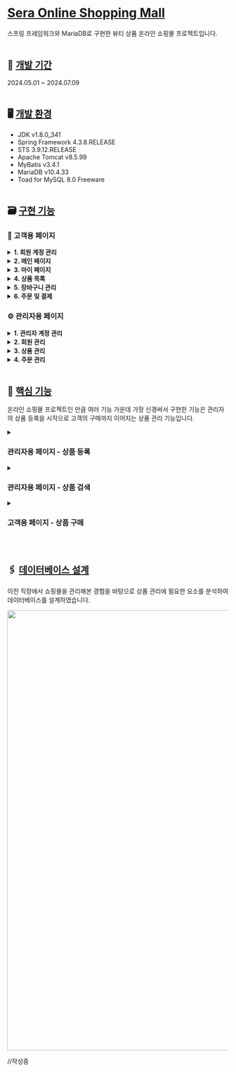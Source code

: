 # <u>Sera Online Shopping Mall</u>
스프링 프레임워크와 MariaDB로 구현한 뷰티 상품 온라인 쇼핑몰 프로젝트입니다.
<br><br>

## 📅 <u>개발 기간</u>
2024.05.01 ~ 2024.07.09
<br><br>

## 🖥️ <u>개발 환경</u>
*  JDK v1.8.0_341
*  Spring Framework 4.3.8.RELEASE
*  STS 3.9.12.RELEASE
*  Apache Tomcat v8.5.99
*  MyBatis v3.4.1
*  MariaDB v10.4.33
*  Toad for MySQL 8.0 Freeware
<br><br>

## 🗃️ <u>구현 기능</u>
### 🛒 고객용 페이지

<details> 
  <summary><strong>1. 회원 계정 관리</strong></summary>
  
  - 회원가입
  - 로그인/로그아웃
  - 아이디 찾기/비밀번호 재설정
</details>

<details>
  <summary><strong>2. 메인 페이지</strong></summary>
  
  - 베스트셀러 상품 출력
  - 피부 타입별 추천 상품 출력
</details>

<details>
  <summary><strong>3. 마이 페이지</strong></summary>
  
  - 회원정보 수정
  - 회원 탈퇴
  - 마일리지 조회
  - 주문 내역 조회
  - 주문 취소/반품 요청
</details>

<details>
  <summary><strong>4. 상품 목록</strong></summary>

  - 상품 목록 및 검색
  - 상품 상세 페이지
  - 상품 조회수 표시
  - 상품 리뷰 및 평가
</details>

<details>
  <summary><strong>5. 장바구니 관리</strong></summary>
  
  - 장바구니 등록
  - 장바구니 조회
  - 장바구니 삭제
</details>

<details>
  <summary><strong>6. 주문 및 결제</strong></summary>
  
  - 주문 등록
  - 비회원 주문
  - 결제 처리
  - 마일리지 적립
  - 마일리지 차감
</details>

### ⚙️ 관리자용 페이지

<details>
  <summary><strong>1. 관리자 계정 관리</strong></summary>
  
  - 관리자 등록
  - 로그인/로그아웃
  - 관리자 목록
  - 관리자 검색
  - 관리자 수정
</details>

<details>
  <summary><strong>2. 회원 관리</strong></summary>
  
  - 회원 목록
  - 회원 검색
  - 회원 수정
  - 블랙리스트/휴면 회원 등록
  - 블랙리스트/휴면 회원 목록 조회
  - 블랙리스트/휴면 회원 검색
  - 블랙리스트/휴면 회원 상태 해제
</details>

<details>
  <summary><strong>3. 상품 관리</strong></summary>
  
  - 카테고리 목록 조회
  - 상품 등록
  - 상품 검색
  - 상품 수정
  - 상품 품절
  - 상품 일시 삭제
  - 상품 복원
  - 상품 영구 삭제
</details>

<details>
  <summary><strong>4. 주문 관리</strong></summary>
  
  - 주문 목록
  - 주문 검색
  - 주문 정보 수정
  - 주문 취소/반품 처리
</details>
<br> 

## 📍 <u>핵심 기능</u>
온라인 쇼핑몰 프로젝트인 만큼 여러 기능 가운데 가장 신경써서 구현한 기능은 관리자의 상품 등록을 시작으로 고객의 구매까지 이어지는 상품 관리 기능입니다.

<details>
  <summary><h3>관리자용 페이지 - 상품 등록</h3></summary>
  <br>

  <h4>- 상품 정보 입력폼</h4>
  <div>
    ${\textsf{\color{LightGray}/sera/src/main/webapp/WEB-INF/views/admin/goods/goodsRegist.jsp 중}}$
    <p>
      <img src="https://github.com/user-attachments/assets/71dd79c7-5493-497a-98bc-2f3045065359" width="500px">
      <img src="https://github.com/user-attachments/assets/12711609-83e0-41a7-ae78-3338bd505bcc" width="500px">
    </p>
  </div>

  상품 등록 페이지의 모습입니다.<br> 
  상품 관리에 필요한 일련의 정보들을 Controller를 통해 DB로 전달하기 위한 입력폼을 구성했습니다.
  <br><br>

  <h4>- 상품 매입가에 따른 판매가 최소치 설정</h4>
  <div>
    ${\textsf{\color{LightGray}/sera/src/main/webapp/WEB-INF/views/admin/goods/goodsRegist.jsp 중}}$
    <p>
      <img src="https://github.com/user-attachments/assets/32cc16a9-dc59-40f1-9cda-ddb84ff3c1c4" width="500px">
      <img src="https://github.com/user-attachments/assets/424e20dd-ab2a-4bed-9bfb-625b3babd09a" width="500px">
    </p>
  </div>
  매입가 보다 판매가를 낮은 값으로 입력할 수 없도록 하기 위해 매입가의 입력 값이 변경되는 경우 판매가를 입력하는 number 타입 input 태그의 min 속성 값을 매입가에 입력된 값으로 변경 되도록 구현했습니다.
  <br><br> 
  판매가를 포함한 number 타입 input 태그의 입력 값이 min 속성보다 작은 경우 
  입력된 값을 min값으로 변경되도록 구현하는 코드를 추가로 작성했습니다.
  <br><br>

  <h4>- 상품 섬네일 이미지 업로드</h4>
  <div>
    ${\textsf{\color{LightGray}/sera/src/main/webapp/WEB-INF/views/admin/goods/goodsRegist.jsp 중}}$
    <p>
      <img src="https://github.com/user-attachments/assets/72e503ea-d91c-4ca8-aca2-9e3290841d1f" width="300px">
    </p>
  </div>

  <div>
    ${\textsf{\color{LightGray}/sera/src/main/webapp/resources/js/empImageUpload.js 중}}$
    <p>
      <img src="https://github.com/user-attachments/assets/4c56710b-6c3c-4441-a19d-74c6c2e31fca" width="500px">
    </p>
  </div>

  <div>
    ${\textsf{\color{LightGray}/sera/src/main/java/org/admin/controller/EmpController.java 중}}$
    <p>
      <img src="https://github.com/user-attachments/assets/54471773-fda2-4816-a9d5-73f3e3f4be7e" width="800px">
    </p>
  </div>

  <div>
    ${\textsf{\color{LightGray}/sera/src/main/java/org/admin/controller/AdminGoodsController.java 중}}$
    <p>
      <img src="https://github.com/user-attachments/assets/d1e5eb57-c08f-4bff-a354-1dde295278c3" width="500px">
      <img src="https://github.com/user-attachments/assets/0033ca15-709f-4321-8b41-6ec181bf3803" width="400px">
    </p>
  </div>
  상품 섬네일 이미지 등록은 미리보기 처리를 위해 페이지 전체 갱신 없이 ajax로 처리했습니다. 
  <br>
  이때 AdminGoodsController.java에서 goodsRegist.jsp로 전달된 <strong>등록일자 + 로그인한 관리자 id + 현재 상품 이미지 디렉토리 내 파일 수</strong> 조합으로 된 문자열 값을 이미지 파일이 업로드 될 디렉토리명으로 생성하기 위해 ajax url 요청으로 문자열 값을 itemName 파라미터로 전달했습니다.
  <br><br>

  <h4>- 상품 상세 정보 (이미지 + 텍스트) 업로드</h4>
  <div>
    ${\textsf{\color{LightGray}/sera/src/main/webapp/WEB-INF/views/admin/goods/goodsRegist.jsp 중}}$
    <p>
      <img src="https://github.com/user-attachments/assets/b7e7ae54-b70f-4083-b829-83db4fdf60f4" width="400px">
      <img src="https://github.com/user-attachments/assets/d7fe9e9b-699d-47f6-82d0-834233fb4141" width="500px">
    </p>
  </div>

  <div>
    ${\textsf{\color{LightGray}/sera/src/main/java/org/admin/controller/EmpController.java 중}}$
    <p>
      <img src="https://github.com/user-attachments/assets/02a30938-19fd-4223-bb29-3467c9f04e81" width="500px">
    </p>
  </div>

  상품 상세 정보는 이미지와 텍스트가 같이 내용에 첨부될 수 있도록 textarea 태그와 ckeditor로 구현했습니다.
  <br><br>
  이때 상품 섬네일 이미지와 마찬가지로 AdminGoodsController.java에서 goodsRegist.jsp로 전달된 <strong>등록일자 + 로그인한 관리자 id + 현재 상품 이미지 디렉토리 내 파일 수</strong> 조합의 된 문자열 값을 이미지 파일이 업로드 될 디렉토리명으로 생성하기 위해 ajax url 요청으로 문자열 값을 imgaeUploadPath 파라미터로 전달했습니다.

<br><br>

이렇게 입력된 정보들은 goodsRegist.jsp에서 AdminGoodsController.java의 goodsRegist 메서드로 입력 정보의 요청을 전달, AdminGoodsController에서 service, repository 순으로 요청을 전달하여 DB의 상품 정보 테이블에 새로운 상품 정보를 등록합니다.
<br><br>
</details>

<details>
  <summary><h3>관리자용 페이지 - 상품 검색</h3></summary>
  <br>

  <h4>- 상품 검색폼</h4>
  <div>
    ${\textsf{\color{LightGray}/sera/src/main/webapp/WEB-INF/views/admin/goods/goodsList.jsp 중}}$
    <p>
      <img src="https://github.com/user-attachments/assets/6e943083-f368-4b8a-a82e-b1c987c0fb0a" width="500px">
    </p>
  </div>
  상품 목록 페이지중 검색폼의 모습입니다.<br>
  관리자 페이지에서 상품을 조건별로 검색하는 기능을 구현하기 위해 &lt;input type="text"&gt;, &lt;input type="date"&gt;, &lt;input type="number"&gt;, &lt;select&gt;, &lt;input type="radio"&gt; 태그를 사용하여 여러 검색 조건을 입력받는 입력폼을 구현했습니다.
  <br>
  입력받은 값은 SELECT 쿼리문으로 DB에서 상품 목록을 검색할 때의 조건으로 사용됩니다.
  <br><br>
  <strong>&lt;input type="text"&gt;, &lt;input type="date"&gt;, &lt;input type="number"&gt;</strong> 태그로 입력받은 값들은 상품명, 상품 가격과 같이 관리자가 자유롭게 입력할 수 있는 키워드로 SELECT 쿼리문에서 WHERE 절의 비교 조건값으로 사용됩니다.<br>
  <strong>&lt;select&gt;</strong> 태그로 받은 값은 등록일/수정일, 판매가/매입가와 같은 검색 유형을 선택하는 값으로 SELECT 쿼리문에서 WHERE 절의 컬럼명으로 사용됩니다.<br>
  <strong>&lt;input type="radio"&gt;</strong> 태그로는 검색 조건을 선택적으로 입력 받으며 입력 받은 값은 SELECT 쿼리문에서 WHERE 절의 비교 조건값으로 사용됩니다.<br>
  <br><br>

  <h4>- 분류별 상품 검색</h4>
  <div>
    ${\textsf{\color{LightGray}/sera/src/main/resources/mappers/adminGoodsMapper.xml 중}}$
    <p>
      <img src="https://github.com/user-attachments/assets/a8076a80-95ab-4689-b09e-84f9cf78453f" width="500px">
    </p>
  </div>
  <div>
    ${\textsf{\color{LightGray}/sera/src/main/webapp/WEB-INF/views/admin/goods/goodsList.jsp 중}}$
    <p>
      <img src="https://github.com/user-attachments/assets/6cf0681f-ba96-49b8-b805-faec0a2c3752" width="500px">
    </p>
  </div>
  검색폼 분류 항목에서 &lt;select&gt; 태그로 입력받은 값은 searchkey 파라미터로 전달되어 SELECT 쿼리문에서 WHERE 절의 컬럼명으로 사용됩니다.<br>
  아래는 선택된 검색 유형별로 SELECT 쿼리문에서 어떤 컬럼명이 사용 되는지를 설명한 예시입니다.<br><br>
  
  <strong>상품명</strong> ->  goods_name : tbl_goods(상품) 테이블에서 상품명을 저장한 컬럼<br>
  <strong>일련번호</strong> -> goods_id : tbl_goods(상품) 테이블에서 상품의 일련번호를 저장한 컬럼<br>
  <strong>상품 검색키워드</strong> -> goods_search_key : tbl_goods(상품) 테이블에서 검색 키워드를 저장한 값으로 고객이 상품을 검색할 때 입력할만한, 상품과 관련성이 높은 키워드를 저장하여 검색 노출도를 올리기 위해 사용하는 컬럼입니다.<br> 
  <strong>등록자</strong> -> emp_id : tbl_goods(상품) 테이블에서 상품을 등록한 관리자의 계정 id를 저장한 값이며 유효한 값만을 저장하기 위해 tbl_emp(관리자) 테이블의 PRIMARY KEY를 참조한 컬럼입니다.<br>
  <br>
  검색폼 분류 항목에서 &lt;input type="text"&gt; 태그로 입력 받은 값은 searchKeyVaue 파라미터로 전달되어 SELECT 쿼리문에서 WHERE 절의 조건값으로 사용됩니다.<br>
  LIKE 술어로 조회하기에 선택한 분류(컬럼)에서 입력한 문자열 값과 일부 일치하는 상품들이 검색됩니다.
  <br><br>

  <h4>- 카테고리별 상품 검색</h4>
  <div>
    ${\textsf{\color{LightGray}/sera/src/main/webapp/WEB-INF/views/admin/goods/goodsList.jsp 중}}$
    <p>
      <img src="https://github.com/user-attachments/assets/f2aba10d-3f57-4d87-a4c4-166555ba704d" width="500px">
    </p>
  </div>
  모든 상품들은 대분류 - 중분류 층으로 이루어진 카테고리 값을 가지고 있습니다.<br>
  상품 검색시 카테고리별 상품 검색이 가능하도록 구현하였습니다.
  <br><br>

  <h4>- 데이터베이스의 카테고리 테이블을 참조하여 검색</h4>
  <div>
    ${\textsf{\color{LightGray}/sera/src/main/resources/mappers/adminGoodsMapper.xml 중}}$
    <p>
      <img src="https://github.com/user-attachments/assets/03314e2e-a35b-4bd7-9555-ed62c56c79dd" width="500px">
    </p>
  </div>
  <div>
    ${\textsf{\color{LightGray}상품 테이블과 카테고리 테이블의 foreign key 제약 관계}}$
    <p>
      <img src="https://github.com/user-attachments/assets/3be0b76b-572c-4527-aafe-781fe9fd11cd" width="500px">
    </p>
  </div>
  상품 정보중 대분류, 중분류의 카테고리 값은 유효한 값만을 저장하게 하기 위해 DB에서 tbl_goods(상품) 테이블과 tbl_category(카테고리) 테이블간에 FOREIGN KEY 제약 조건을 걸어두었습니다.<br>
  따라서 SELECT 쿼리문에서 카테고리 값을 검색 조건으로 사용할 경우 상품 테이블과 카테고리 테이블을 조인하여 검색합니다.
  <br>
  <strong>*상품 테이블에는 카테고리 관련 정보중 카테고리 번호만 저장되어 있고
  카테고리의 대분류명, 중분류명 값은 카테고리 테이블에 저장되어 있습니다.</strong>
  <br><br>

  <h4>- 관리자 권한에 따라 선택 가능한 카테고리 항목</h4>
  <div>
    ${\textsf{\color{LightGray}최고 권한의 관리자로 로그인한 경우}}$
      <p><img src="https://github.com/user-attachments/assets/c7b89105-3614-413e-8def-9327f805c5e4" width="500px"></p>
  </div>
  <div>
    ${\textsf{\color{LightGray}"헤어케어" 카테고리의 담당 부서 관리자로 로그인 한 경우}}$
      <p><img src="https://github.com/user-attachments/assets/ee09b64d-19e1-4b50-81b7-47854a5ef3af" width="500px"></p>
  </div>
  <div>
    ${\textsf{\color{LightGray}"바디 핸드케어" 카테고리의 담당 부서 관리자로 로그인 한 경우}}$
      <p><img src="https://github.com/user-attachments/assets/c794de13-d08e-4bc0-9c4a-0ba427ca7a5d" width="500px"></p>
  </div>
  <div>
    ${\textsf{\color{LightGray}/sera/src/main/webapp/WEB-INF/views/admin/goods/goodsList.jsp 중}}$
      <p><img src="https://github.com/user-attachments/assets/7d08eee4-8fdd-4308-9a36-a0e4bf082123" width="650px"></p>
  </div>

  카테고리 항목에서 &lt;select&gt; 태그 내의 선택값은 JSTL Core의 if 태그를 사용하여 관리자의 부서에 해당되는 카테고리만 표기 되도록 구현했습니다.
  <br><br>

  <h4>- 관리자 권한에 따라 검색되는 상품 필터링</h4>
  <div>
    ${\textsf{\color{LightGray}/sera/src/main/resources/mappers/adminGoodsMapper.xml 중}}$
    <p>
      <img src="https://github.com/user-attachments/assets/ed6acf6c-42ad-44ae-8b73-58c71a1bf876" width="500px">
    </p>
  </div>
  상품이 검색될 때 카테고리별 담당 부서의 관리자나 최고 권한을 가진 관리자에게만 검색 되도록 제한을 걸었습니다.<br>
  DB의 tbl_category (상품 카테고리) 테이블과 tbl_emp (관리자 정보) 테이블에는 담당 부서명을 저장하는 depart 컬럼이 있으며<br> 
  SELECT 쿼리문으로 상품 조회시 두 테이블의 depart 컬럼의 값을 비교하여 일치하는 경우에만 상품이 검색되는 형태로 구현했습니다.
  <br><br>
  
  검색폼 카테고리 항목에서 &lt;select&gt; 태그로 입력받은 값(카테고리 대분류, 소분류)은 inputCateId 파라미터로 전달됩니다. 선택된 값이 없는 경우 “not_choose” 문자열 값이 전달됩니다.
  depart 파리미터로는 로그인중인 관리자의 부서명 정보가 전달되며 inputCateId로 전달 받은 값이 "not_choose"인 경우 전달받은 depart 파라미터의 값으로 관리자의 부서 정보와 일치하는 상품을 검색합니다.
  <br><br>
  최고 관리자의 경우 부서에 상관없이 모든 상품의 조회가 가능하므로 이 조건을 무시합니다.
  (최고 관리자의 경우 depart로 all 값이 전달되어 이 경우 and cate.depart = #{depart} 쿼리문을 실행하지 않습니다.)
  <br><br>

  <h4>- 입력된 카테고리 값에 따른 상품 검색</h4>
  <div>
    ${\textsf{\color{LightGray}/sera/src/main/resources/mappers/adminGoodsMapper.xml 중}}$
    <p>
      <img src="https://github.com/user-attachments/assets/3a254186-f97a-4dbc-b7b6-67d8b16baec7" width="500px">
    </p>
  </div>
  <div>
    ${\textsf{\color{LightGray}/sera/src/main/webapp/WEB-INF/views/admin/goods/goodsList.jsp 중}}$
    <p>
      <img src="https://github.com/user-attachments/assets/013516ea-1b56-4fad-968a-9f0d82a57e3e" width="500px">
    </p>
  </div>
  카테고리 항목의 &lt;select&gt; 태그에서 전달된 값이 있는 경우 선택한 카테고리명을 조건으로 상품 목록을 검색합니다.
  <br><br>
  main_type : 대분류명<br>
  Category_id : 중분류명 대신 카테고리 아이디 값으로 비교
  <br><br>
  대분류, 중분류 select 값 중 “전체”를 선택하면 카테고리명 대신 “allType” 문자열 값이 전달됩니다. 
  <br><br>
  이 경우 카테고리명을 조건으로 한 비교 쿼리문을 실행하지 않고 모든 상품을 검색합니다.
  <br><br>
  <strong>* 카테고리 select 항목의 ”전체” 옵션은 최고 관리자에게만 노출됩니다.</strong>
  <br><br>

  <h4>- 판매 상태별 상품 검색</h4>
  <div>
    ${\textsf{\color{LightGray}/sera/src/main/resources/mappers/adminGoodsMapper.xml 중}}$
    <p>
      <img src="https://github.com/user-attachments/assets/a4244871-4e13-470f-9f26-300cdf94ce7b" width="500px">
    </p>
  </div>
  <div>
    ${\textsf{\color{LightGray}/sera/src/main/webapp/WEB-INF/views/admin/goods/goodsList.jsp 중}}$
    <p>
      <img src="https://github.com/user-attachments/assets/377ff229-01ab-4db0-9368-6173dc30d864" width="500px">
    </p>
  </div>
  판매 상태별로 상품을 검색하기 위해 판매 상태 정보를 담은 값을 saleActive 파라미터로 전달합니다.
  <br><br>
  <strong>상품 목록 페이지</strong>에서 검색하는 경우 saleActive의 값이 <strong>for_sale</strong>로 전달되며<br>
  <strong>삭제 상품 목록 페이지</strong>에서 검색 하는 경우 saleActive 값이 <strong>goods_delete</strong>로 전달됩니다.
  <br><br>

   <h4>- 가격, 등록 일자별 상품 검색</h4>
   <div>
    ${\textsf{\color{LightGray}/sera/src/main/resources/mappers/adminGoodsMapper.xml 중}}$
    <p>
      <img src="https://github.com/user-attachments/assets/71a29991-acfd-4f7b-bfda-d8de57286912" width="500px">
    </p>
  </div>
  <div>
    ${\textsf{\color{LightGray}/sera/src/main/webapp/WEB-INF/views/admin/goods/goodsList.jsp 중}}$
    <p>
      <img src="https://github.com/user-attachments/assets/3acef6de-03ec-4a37-a29e-5f2410eae129" width="500px">
    </p>
  </div>
  입력한 가격 범위(매입가/판매가), 일자 범위(등록일/수정일)를 조건으로 상품을 검색합니다.
  <br><br>
  ${priceRangeSelect} : 등록/수정일 항목의 &lt;select&gt; 태그에서 선택한 값<br>
  #{priceBeign} : 판매 항목의 첫번째 &lt;input type="number"&gt; 입력폼에 입력한 값<br>
  #{priceEnd} : 판매 항목의 두번째 &lt;input type="number"&gt; 입력폼에 입력한 값
  <br><br>
  ${dateRangeSelect} : 등록/수정일 항목의 &lt;select&gt; 태그에서 선택한 값<br>
  #{dateBeign} : 등록/수정일 항목의 첫번째 &lt;input type="date"&gt; 입력폼에 입력한 값<br>
  #{dateEnd} : 등록/수정일 항목의 두번째 &lt;input type="date"&gt; 입력폼에 입력한 값
  <br><br>
  ${turnSelect} : 정렬기준 항목의 &lt;input type="radio"&gt; 태그 중 선택한 값<br>
  ${listSort} : 내림자순, 오름차순 중 선택한 값
  <br><br>

  <h4>- 목록 페이지의 페이지 번호에 따른 검색 상품수 범위 설정</h4>
  <div>
    ${\textsf{\color{LightGray}/sera/src/main/webapp/WEB-INF/views/admin/goods/goodsList.jsp 중}}$
    <p>
      <img src="https://github.com/user-attachments/assets/48414fa3-2026-46af-bd69-5a30c827f8cf" width="500px">
    </p>
  </div>
  <div>
    ${\textsf{\color{LightGray}/sera/src/main/resources/mappers/adminGoodsMapper.xml 중}}$
    <p>
      <img src="https://github.com/user-attachments/assets/e223c9e4-5a98-4356-9a9b-34cd1bd74394" width="500px">
    </p>
  </div>
  <div>
    ${\textsf{\color{LightGray}/sera/src/main/java/org/admin/controller/AdminGoodsController.java 중}}$
    <p>
      <img src="https://github.com/user-attachments/assets/6d0a1417-527e-4a39-b7ed-70b142598b34" width="500px">
    </p>
  </div>
  LIMIT 술어를 사용하여 상품 목록 페이지의 페이지 번호에 따라 검색할 상품의 범위를 설정합니다.
  <br><br>
  pageCnt (정수형 변수) : 제한된 조회 범위 중 시작 순번<br>
  PAGE_MAX_AD_GOODS_CNT (정수형 상수) : 한 페이지에 표시할 최대 상품 개수 = 10
  <br><br>
  예로 페이지 번호가 3이면<br>
  pageCnt = (3-1) * 10 = 20<br>
  조회된 상품 중 21번째 상품부터 10개의 상품을 정보를 반환합니다<br>
  <strong>*LIMIT의 범위는 0번부터 순번을 새기 시작하므로 20은 21번째 상품을 의미</strong>
  <br><br>
  
  <h4>- 검색된 상품 정보 전달</h4>
  <div>
    ${\textsf{\color{LightGray}/sera/src/main/java/org/admin/controller/AdminGoodsController.java 중}}$
    <p>
      <img src="https://github.com/user-attachments/assets/f53ebaff-d52a-4409-81de-b274304b84fd" width="500px">
    </p>
  </div>
  조회된 상품 정보들은 GoodsVO 클래스형 배열 변수에 저장되어 다시 상품 목록 페이지로 전달됩니다.
  <br><br>
</details>

<details>
  <summary><h3>고객용 페이지 - 상품 구매</h3></summary>
  <br>

  <h4>- 상품 정보 조회</h4>
  <div>
    ${\textsf{\color{LightGray}/sera/src/main/java/org/sera/controller/GoodsController.java 중}}$
    <p>
      <img src="https://github.com/user-attachments/assets/41b9a6bb-fd1d-4fb0-a0fd-7e4512ab8486" width="500px">
    </p>
  </div>
  <div>
    ${\textsf{\color{LightGray}/sera/src/main/webapp/WEB-INF/views/goods/goodsOne.jsp 중}}$
    <p>
      <img src="https://github.com/user-attachments/assets/5258ad76-31db-4245-8c4f-7546899052f7" width="1000px">
    </p>
  </div>
  <div>
    ${\textsf{\color{LightGray}/sera/src/main/webapp/WEB-INF/views/goods/goodsOne.jsp 중}}$
    <p>
      <img src="https://github.com/user-attachments/assets/fdf43819-9786-448a-86cf-2f452549abfc" width="700px">
    </p>
  </div>
  상품 상세 페이지입니다. <br> 
  Contorller로 상품 상세 페이지 호출 요청이 전달되면 요청과 함께 전달받은 상품 일련번호 값으로 DB의 tbl_goods(상품 정보) 테이블에서 일련번호에 해당하는 상품 정보를 검색하여 
  ValueObject GoodsVO 클래스형 변수 gvo에 값을 저장한 후 상품 페이지 view에 goodsInfo라는 이름으로 상품 정보를 전달합니다.
  <br><br><br>

  <h4>- 상품 재고량에 따른 상품 구매량 제한</h4>
  <div>
    ${\textsf{\color{LightGray}/sera/src/main/webapp/WEB-INF/views/goods/goodsOne.jsp}}$
    <p><img src="https://github.com/user-attachments/assets/c0f8ea4d-4d8c-4ac0-a342-44bca4df87b2" width="500px"></p>
    <p><img src="https://github.com/user-attachments/assets/5674f910-4aec-497f-bcaf-d1b55437d79d" width="700px"></p>
    <p><img src="https://github.com/user-attachments/assets/55152f42-be8d-4a9b-acc3-4da6c6ef54e4" width="500px"></p>
    <p><img src="https://github.com/user-attachments/assets/d156ce03-7549-4c57-8c86-3d362dbb47e6" width="500px"></p>
  </div>
  Contorller에서 전달받은 상품 정보(goodsInfo)의 속성 amount는 상품의 재고량을 저장한 값으로 구매 수량을 입력하는 &lt;input type="number"&gt; 태그에서 max 속성의 값으로 사용됩니다.<br>
  입력된 구매 수량의 값이 amount 값을 초과하는 경우 구매 수량의 값을 amount와 동일한 값으로 변경시키고 최대 구매 가능한 수량을 구매 수량 입력란 우측에 표기하여 재고량 이상으로 구매할 수 없도록 설정하였습니다.
  <br><br>

  <h4>- 상품 구매 방식 선택</h4>
  BUY IT NOW 버튼을 클릭하면 주문서 작성 페이지를 호출하고<br>
  ADD TO CART 버튼을 클릭하면 상세 페이지에 표시중인 상품 정보를 DB의 tbl_cart(장바구니) 테이블에 저장합니다.
  <br><br>

  <h4>- 장바구니 담기</h4>
  <div>
    ${\textsf{\color{LightGray}/sera/src/main/java/org/sera/controller/GoodsController.java 중}}$
    <p>
      <img src="https://github.com/user-attachments/assets/430547ed-a624-4ca9-9d27-733d7bd85c4d" width="500px">
    </p>
  </div>
  상품 상세 페이지에서 ADD TO CART 버튼을 클릭하여 장바구니 페이지를 호출하면 상품 정보와 회원 로그인 중인 고객의 id 정보를 DB의 tbl_cart(장바구니) 테이블에 저장합니다.<br>
  고객의 회원 id는 장바구니 테이블에 등록된 회원간의 장바구니 정보를 구별하는데 사용됩니다.
  <br><br>

  <h4>- 장바구니에 이미 담긴 상품을 추가로 담기</h4>
  <div>
    ${\textsf{\color{LightGray}/sera/src/main/java/org/sera/controller/GoodsController.java 중}}$
    <p>
      <img src="https://github.com/user-attachments/assets/8ebfdfb9-09f8-4909-ac41-bc014a7272d6" width="500px">
    </p>
  </div>
  장바구니에 이미 등록되어 있는 상품을 추가로 담는 경우 상품 정보를 추가로 INSERT 시키는것이 아닌 기존에 담긴 동일 상품의 정보중 구매 수량 값만을 UPDATE 시킵니다.<br>
  구매 수량 값을 추가시킬 때 기존에 담긴 구매 수량과 추가로 담는 구매 수량의 합산 값이 상품의 재고량을 초과하는 경우 구매 수량 값을 재고량 값으로 UPDATE 시킵니다.
  <br><br>

  <h4>- 장바구니에서 구매 수량 변경</h4>
  <div>
    ${\textsf{\color{LightGray}/sera/src/main/webapp/WEB-INF/views/goods/cart.jsp 중}}$
    <p>
      <img src="https://github.com/user-attachments/assets/34cb9454-da6d-4c11-bf02-89e9948f3aa3" width="300px">
    </p>
     <p>
      <img src="https://github.com/user-attachments/assets/4d8b3c0d-27dd-4319-9d8b-ed6d2380f4b7" width="700px">
      <img src="https://github.com/user-attachments/assets/59dc8e8c-f4c8-4381-98ed-0220e59369ef" width="700px">
    </p>
  </div>
  장바구니에서도 구매 수량 변경을 가능하게 구현 했습니다. <br> 
  변경된 구매 수량이 DB에 반영될 때 마다 페이지 재호출이 반복되면 사용자에게 피로를 유발하기에 DB에 반영하는 작업 호출은 Ajax를 통하여 비동기로 처리하였습니다.
  이 때 역시 상품의 재고량 이상의 구매 수량을 입력하는것은 불가능하도록 설정했습니다.
  <br><br>

  <h4>- 장바구니에서 주문서 페이지 호출</h4>
  <div>
    ${\textsf{\color{LightGray}/sera/src/main/webapp/WEB-INF/views/goods/cart.jsp 중}}$
    <p>
      <img src="https://github.com/user-attachments/assets/3d498f8e-2d05-45a6-877b-264539014ea4" width="600px">
    </p>
  </div>
  장바구니 페이지에서 전체구매 버튼을 클릭하면 Controller를 통해 주문서 페이지를 호출하는데<br>
  이 때 로그인 중인 회원의 id를 통해 DB의 tbl_cart(장바구니) 테이블에서 상품 정보들을 검색하여 CartVO(ValueObject) 배열 변수에 저장합니다.<br>
  저장된 상품 정보는 orderInfo라는 이름으로 주문서 페이지 view에 전달됩니다.<br><br>
  그와 동시에 DB의 tbl_member(회원) 테이블에서 회원의 마일리지 정보를 검색하여 회원 로그인 세션에 저장시킵니다.
  <br><br>

  <h4>- 주문서 작성(구매 상품 목록)</h4>
  <div>
    ${\textsf{\color{LightGray}/sera/src/main/webapp/WEB-INF/views/goods/orderForm.jsp 중}}$
    <p>
      <img src="https://github.com/user-attachments/assets/654bb8e0-b484-4d48-9393-cdb940f4e95b" width="500px">
      <img src="https://github.com/user-attachments/assets/1af0016b-e7ab-4ad7-b5f0-7b5dbc048131" width="500px">
    </p>
  </div>
  주문서 작성 페이지중 구매하는 상품의 목록을 안내해주는 단락입니다.<br>
  url를 입력하여 주문서 페이지에 접속하는 등 올바르지 않은 경로로 주문서 페이지에 접근하여 표시할 상품 정보가 없는 경우 "상품 정보가 없습니다." 메세지기 출력 되도록 설정하였습니다. 
  <br><br>

  <h4>- 주문서 작성(배송 정보 작성)</h4>
  <div>
    ${\textsf{\color{LightGray}/sera/src/main/webapp/WEB-INF/views/goods/orderForm.jsp 중}}$
    <p>
      <img src="https://github.com/user-attachments/assets/fd3996f3-8a2c-4a61-91ac-27e0fc9749be" width="500px">
      <img src="https://github.com/user-attachments/assets/3383a226-feef-4ffc-b731-de90c432c0a9" width="500px">
    </p>
  </div>
  주문자의 배송지 정보를 작성하는 단락입니다.<br>
  회원 로그인이 되어 있는 경우 DB의 tbl_member(회원) 테이블에서 배송에 필요한 정보를 조회하여 자동으로 기입하도록 구현했습니다.
  <br><br>

  <h4>- 주문서 작성(결제 정보 작성)</h4>
  <div>
    ${\textsf{\color{LightGray}/sera/src/main/webapp/WEB-INF/views/goods/orderForm.jsp 중}}$
    <p>
      <img src="https://github.com/user-attachments/assets/592bfb79-6e51-48aa-bfae-9f8669806f80" width="330px">
      <img src="https://github.com/user-attachments/assets/0c33809e-53ce-44ea-89fb-976575b154b1" width="330px">
      <img src="https://github.com/user-attachments/assets/11107087-837b-40a2-aa4c-7f698d307505" width="330px">
    </p>
    <p><img src="https://github.com/user-attachments/assets/ae1a8b08-8d7d-431c-896b-c15ce558f430" width="600px"></p>
  </div>
  마일리지로 결제 금액을 할인하고 결제 수단을 선택하는 단락입니다.<br>
  마일리지 입력란은 &lt;input type="number"&gt; 태그로 구현되어 있으며 회원이 보유중인 마일리지 값이 &lt;input type="number"&gt; 태그의 placeholder 속성으로 표시되어 최대 얼마의 할인이 가능한지 알 수 있도록 구현했습니다.<br>
  마일리지 입력란은 보유중인 마일리지 보다 큰 액수를 입력하면 보유중인 마일리지 최대 액수로 입력 값이 변경되며<br>
  보유 마일리지가 총 주문 금액 보다 큰 경우 마일리지 최대 금액을 입력하면 총 주문 금액으로 입력 값이 변경되도록 설정하였습니다.
  <br><br>

  <h4>- 주문서 작성(총 결제 금액 확인)</h4>
  <div>
    ${\textsf{\color{LightGray}/sera/src/main/webapp/WEB-INF/views/goods/orderForm.jsp 중}}$
    <p><img src="https://github.com/user-attachments/assets/0fd06d88-3c41-4ce0-8d6a-e2ec5103eaf5" width="500px"></p>
    <p><img src="https://github.com/user-attachments/assets/3a874c42-6689-4d83-a1ce-b815ed3abf96" width="500px"></p>
  </div>
  결제할 총 금액을 안내하는 결제 금액란입니다.<br>
  상품 목록에 표시된 금액을 모두 합산한 후 마일리지 사용이 이루어진 경우 사용액 만큼 차감하여 표시하도록 구현했습니다.
  <br><br>
  
  <h4>- 주문서 작성(주문 결과)</h4>
  <div>
    ${\textsf{\color{LightGray}/sera/src/main/webapp/WEB-INF/views/goods/orderForm.jsp 중}}$
    <p>
      <img src="https://github.com/user-attachments/assets/88d97a81-04a3-4b22-ac84-cdca741949fe" width="500px">
      <img src="https://github.com/user-attachments/assets/d1457642-b846-40ab-b71c-0c5d84bc2027" width="500px">
    </p>
    <p>
      <img src="https://github.com/user-attachments/assets/30559109-81a8-4055-9470-e8fb00334cd2" width="500px">
      <img src="https://github.com/user-attachments/assets/7cef2d53-3003-4360-870b-274f8bf5d864" width="500px">

    </p>
  </div>
  주문서 작성 완료 후 결제 버튼을 누르면 결제 요청에 대한 처리 결과를 보여주는 주문 결과 페이지를 호출하게 됩니다.<br>
  결제 처리 결과에 따라 다른 메세지를 출력하게 구현했습니다.<br>
  <strong>결제가 정상적으로 이루어진 경우 </strong> : "주문이 완료 되었습니다." 메세지를 출력합니다.<br>
  <strong>비정상적인 경로로 주문 결과 페이지를 호출한 경우 </strong> : "잘못된 접근입니다." 메세지를 출력합니다.<br>
  <strong>주문 요청한 수량 보다 재고가 적은 경우 </strong> : "요청 구매 수량보다 재고 수량이 적어 구매가 불가합니다." 메세지를 출력합니다.<br> 주문이 여러 사용자에게서 동시다발적으로 이루어질 경우 주문 처리 도중에 다른 주문자에 의해 재고가 차감되는 경우를 대비한 메세지입니다. 
  <strong>주문한 상품의 정보를 찾을 수 없는 경우 </strong> : "상품 정보가 존재하지 않아 주문이 불가합니다." 메세지를 출력합니다.<br> 고객의 주문 처리 도중 관리자가 상품을 삭제한 경우를 대비한 메세지입니다.
  <br><br>
  
  
  
</details>
<br><br>

## 🖇️ <u>데이터베이스 설계</u>
이전 직장에서 쇼핑몰을 관리해본 경험을 바탕으로 상품 관리에 필요한 요소를 분석하여 데이터베이스를 설계하였습니다.
<br>
<div><img src="https://github.com/user-attachments/assets/cce31d5c-b44d-442d-8544-72f1d28314ba" width="1000px"></div>


//작성중


